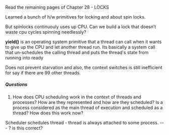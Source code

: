 Read the remaining pages of Chapter 28 - LOCKS

Learned a bunch of h/w primitives for locking and about spin locks.

But spinlocks continuouly uses up CPU. Can we build a lock that doesn’t waste cpu cycles spinning needlessly?

**yield()** is an operating system primitive that a thread can call when it wants to give up the CPU and let another thread run. Its basically a system call that un-schedules the calling thread and puts the thread's state from running into ready

Does not prevent starvation and also, the context switches is still inefficient for say if there are 99 other threads.



##### Questions 
1. How does CPU scheduling work in the context of threads and processes? How are they represented and how are they scheduled? Is a process considered as the main thread of execution and scheduled as a thread? How does this work now?

Scheduler schedules thread - thread is always attached to some process. --- ? is this correct?
